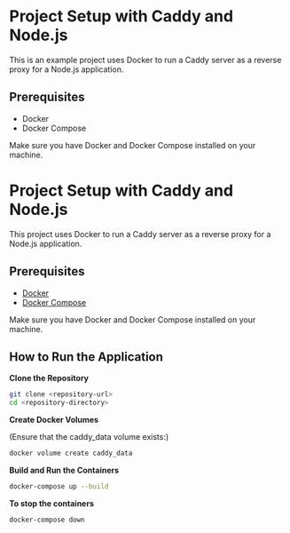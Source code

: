 # Project Setup with Caddy and Node.js

This is an example project uses Docker to run a Caddy server as a reverse proxy for a Node.js application.

## Prerequisites

- Docker
- Docker Compose

Make sure you have Docker and Docker Compose installed on your machine.



# Project Setup with Caddy and Node.js

This project uses Docker to run a Caddy server as a reverse proxy for a Node.js application.

## Prerequisites

- [Docker](https://docs.docker.com/get-docker/)
- [Docker Compose](https://docs.docker.com/compose/install/)

Make sure you have Docker and Docker Compose installed on your machine.



## How to Run the Application

**Clone the Repository**

   ```bash
   git clone <repository-url>
   cd <repository-directory>
   ```
**Create Docker Volumes**

(Ensure that the caddy_data volume exists:)

```bash
docker volume create caddy_data
```

**Build and Run the Containers**


```bash
docker-compose up --build
```


**To stop the containers**

```bash
docker-compose down
```
